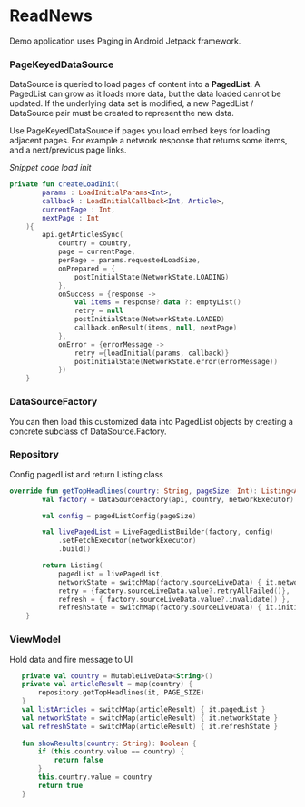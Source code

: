 # ReadNews
Demo application uses Paging in Android Jetpack framework.

### PageKeyedDataSource 
DataSource is queried to load pages of content into a <b>PagedList</b>. A PagedList can grow as it loads more data, but the data loaded cannot be updated. If the underlying data set is modified, a new PagedList / DataSource pair must be created to represent the new data.

Use PageKeyedDataSource if pages you load embed keys for loading adjacent pages. For example a network response that returns some items, and a next/previous page links.

<i>Snippet code load init</i>
```kotlin
private fun createLoadInit(
        params : LoadInitialParams<Int>,
        callback : LoadInitialCallback<Int, Article>,
        currentPage : Int,
        nextPage : Int
    ){
        api.getArticlesSync(
            country = country,
            page = currentPage,
            perPage = params.requestedLoadSize,
            onPrepared = {
                postInitialState(NetworkState.LOADING)
            },
            onSuccess = {response ->
                val items = response?.data ?: emptyList()
                retry = null
                postInitialState(NetworkState.LOADED)
                callback.onResult(items, null, nextPage)
            },
            onError = {errorMessage ->
                retry ={loadInitial(params, callback)}
                postInitialState(NetworkState.error(errorMessage))
            })
    }
```

### DataSourceFactory
You can then load this customized data into PagedList objects by creating a concrete subclass of DataSource.Factory.

### Repository 
Config pagedList and return Listing class
```kotlin
override fun getTopHeadlines(country: String, pageSize: Int): Listing<Article> {
        val factory = DataSourceFactory(api, country, networkExecutor)

        val config = pagedListConfig(pageSize)

        val livePagedList = LivePagedListBuilder(factory, config)
            .setFetchExecutor(networkExecutor)
            .build()

        return Listing(
            pagedList = livePagedList,
            networkState = switchMap(factory.sourceLiveData) { it.networkState },
            retry = {factory.sourceLiveData.value?.retryAllFailed()},
            refresh = { factory.sourceLiveData.value?.invalidate() },
            refreshState = switchMap(factory.sourceLiveData) { it.initialLoad })
    }
 ```
 
 ### ViewModel
 Hold data and fire message to UI
 ```kotlin
    private val country = MutableLiveData<String>()
    private val articleResult = map(country) {
        repository.getTopHeadlines(it, PAGE_SIZE)
    }
    val listArticles = switchMap(articleResult) { it.pagedList }
    val networkState = switchMap(articleResult) { it.networkState }
    val refreshState = switchMap(articleResult) { it.refreshState }
    
    fun showResults(country: String): Boolean {
        if (this.country.value == country) {
            return false
        }
        this.country.value = country
        return true
    }
```
